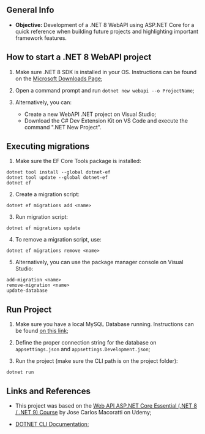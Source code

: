 ## General Info

- <b> Objective: </b> Development of a .NET 8 WebAPI using ASP.NET Core for a quick reference when building future projects and highlighting important framework features.

## How to start a .NET 8 WebAPI project

1. Make sure .NET 8 SDK is installed in your OS. Instructions can be found on the [Microsoft Downloads Page](https://dotnet.microsoft.com/en-us/download/dotnet/8.0);

2. Open a command prompt and run `dotnet new webapi --o ProjectName`;

3. Alternatively, you can:
   - Create a new WebAPI .NET project on Visual Studio;
   - Download the C# Dev Extension Kit on VS Code and execute the command ".NET New Project".

## Executing migrations

1. Make sure the EF Core Tools package is installed:

```
dotnet tool install --global dotnet-ef
dotnet tool update --global dotnet-ef
dotnet ef
```

2. Create a migration script:

```
dotnet ef migrations add <name>
```

3. Run migration script:

```
dotnet ef migrations update
```

4. To remove a migration script, use:

```
dotnet ef migrations remove <name>
```

5. Alternatively, you can use the package manager console on Visual Studio:

```
add-migration <name>
remove-migration <name>
update-database
```

## Run Project

1. Make sure you have a local MySQL Database running. Instructions can be found [on this link](https://dev.mysql.com/doc/mysql-getting-started/en/);

2. Define the proper connection string for the database on `appsettings.json` and `appsettings.Development.json`;

3. Run the project (make sure the CLI path is on the project folder):

```
dotnet run
```

## Links and References

- This project was based on the [Web API ASP.NET Core Essential (.NET 8 / .NET 9) Course](https://compassuol.udemy.com/course/curso-web-api-asp-net-core-essencial/) by Jose Carlos Macoratti on Udemy;

- [DOTNET CLI Documentation](https://learn.microsoft.com/en-us/dotnet/core/tools);
